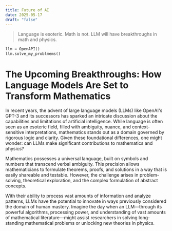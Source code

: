 ```yaml
---
title: Future of AI
date: 2025-05-17
draft: "false"
---
```

> Language is esoteric. Math is not. LLM will have breakthroughs in math and physics. 

```python
llm = OpenAPI()
llm.solve_my_problmems()
```

# The Upcoming Breakthroughs: How Language Models Are Set to Transform Mathematics

In recent years, the advent of large language models (LLMs) like OpenAI's GPT-3 and its successors has sparked an intricate discussion about the capabilities and limitations of artificial intelligence. While language is often seen as an esoteric field, filled with ambiguity, nuance, and context-sensitive interpretations, mathematics stands out as a domain governed by rigorous logic and clarity. Given these foundational differences, one might wonder: can LLMs make significant contributions to mathematics and physics?

Mathematics possesses a universal language, built on symbols and numbers that transcend verbal ambiguity. This precision allows mathematicians to formulate theorems, proofs, and solutions in a way that is easily shareable and testable. However, the challenge arises in problem-solving, theoretical exploration, and the complex formulation of abstract concepts.

With their ability to process vast amounts of information and analyze patterns, LLMs have the potential to innovate in ways previously considered the domain of human mastery. Imagine the day when an LLM—through its powerful algorithms, processing power, and understanding of vast amounts of mathematical literature—might assist researchers in solving long-standing mathematical problems or unlocking new theories in physics.
